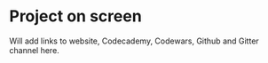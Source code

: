 # Project on screen

Will add links to website, Codecademy, Codewars, Github and Gitter channel here. 
